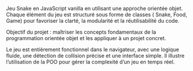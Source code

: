 Jeu Snake en JavaScript vanilla en utilisant une approche orientée objet. 
Chaque élément du jeu est structuré sous forme de classes ( Snake, Food, Game) pour favoriser la clarté, la modularité et la réutilisabilité du code.

Objectif du projet : maîtriser les concepts fondamentaux de la programmation orientée objet et les appliquer à un projet concret.

Le jeu est entièrement fonctionnel dans le navigateur, avec une logique fluide, une détection de collision précise et une interface simple. Il illustre l’utilisation de la POO pour gérer la complexité d’un jeu en temps réel.
